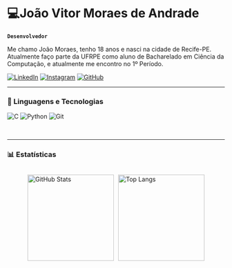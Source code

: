 
#  💻João Vitor Moraes de Andrade

**`Desenvolvedor`**

Me chamo João Moraes, tenho 18 anos e nasci na cidade de Recife-PE. Atualmente faço parte da UFRPE como aluno de Bacharelado em Ciência da Computação, e atualmente me encontro no 1º Período.


[![LinkedIn](https://img.shields.io/badge/LinkedIn-0077B5?style=for-the-badge&logo=linkedin&logoColor=white)](https://www.linkedin.com/in/joao-moraes-a42084352/)
[![Instagram](https://img.shields.io/badge/-Instagram-%23E4405F?style=for-the-badge&logo=instagram&logoColor=white)](https://www.instagram.com/joaovmoraes_/)
[![GitHub](https://img.shields.io/badge/GitHub-100000?style=for-the-badge&logo=github&logoColor=white)](https://github.com/joao-vmoraes)

---

### 🤖 Linguagens e Tecnologias

![C](https://img.shields.io/badge/C-00599C?style=for-the-badge&logo=c&logoColor=white)
![Python](https://img.shields.io/badge/python-3670A0?style=for-the-badge&logo=python&logoColor=ffdd54)
![Git](https://img.shields.io/badge/GIT-E44C30?style=for-the-badge&logo=git&logoColor=white)

<br/>

<hr/>

### 📊 Estatísticas

<div style="display: flex; justify-content: center; gap: 10px; flex-wrap: wrap;">
  
  <img 
    alt="GitHub Stats" 
    height="200"
    src="https://github-readme-stats.vercel.app/api?username=joao-vmoraes&show_icons=true&theme=dark&include_all_commits=true&locale=pt-br" 
  />

  <img 
    alt="Top Langs" 
    height="200"
    src="https://github-readme-stats.vercel.app/api/top-langs/?username=joao-vmoraes&theme=dark&layout=compact&custom_title=Tecnologias&langs_count=9" 
  />

</div>


<br/>


